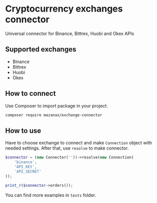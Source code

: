 # Cryptocurrency exchanges connector
Universal connector for Binance, Bittrex, Huobi and Okex APIs

## Supported exchanges
* Binance
* Bittrex
* Huobi
* Okex

## How to connect
Use Composer to import package in your project.

```bash
composer require mazanax/exchange-connector
```

## How to use
Have to choose exchange to connect and make `Connection` object with needed settings. After that, use `resolve` to make connector.

```php
$connector = (new Connector(''))->resolve(new Connection(
    'binance',
    'API_KEY',
    'API_SECRET'
));

print_r($connector->orders());

```

You can find more examples in `tests` folder.
